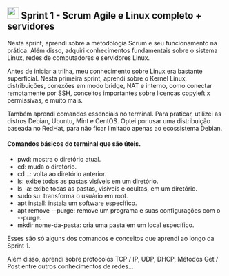## <img src="https://logospng.org/download/uol/logo-uol-icon-256.png" width="27"/>  Sprint 1 - Scrum Agile e Linux completo + servidores 

<p>

 Nesta sprint, aprendi sobre a metodologia Scrum e seu funcionamento na prática. Além disso, adquiri conhecimentos fundamentais sobre o sistema Linux, redes de computadores e servidores Linux.
 
  Antes de iniciar a trilha, meu conhecimento sobre Linux era bastante superficial. Nesta primeira sprint, aprendi sobre o Kernel Linux, distribuições, conexões em modo bridge, NAT e interno, como conectar remotamente por SSH, conceitos importantes sobre licenças copyleft x permissivas, e muito mais.

 Também aprendi comandos essenciais no terminal. Para praticar, utilizei as distros Debian, Ubuntu, Mint e CentOS. Optei por usar uma distribuição baseada no RedHat, para não ficar limitado apenas ao ecossistema Debian.


 </p>

 #### Comandos básicos do terminal que são úteis.
- pwd: mostra o diretório atual.
- cd: muda o diretório.
- cd ..: volta ao diretório anterior.
- ls: exibe todas as pastas visíveis em um diretório.
- ls -a: exibe todas as pastas, visíveis e ocultas, em um diretório.
- sudo su: transforma o usuário em root.
- apt install: instala um software específico.
- apt remove --purge: remove um programa e suas configurações com o --purge.
- mkdir nome-da-pasta: cria uma pasta em um local específico.
  
Esses são só alguns dos comandos e conceitos que aprendi ao longo da Sprint 1.

Além disso, aprendi sobre protocolos TCP / IP, UDP, DHCP, Métodos Get / Post entre outros conhecimentos de redes...
